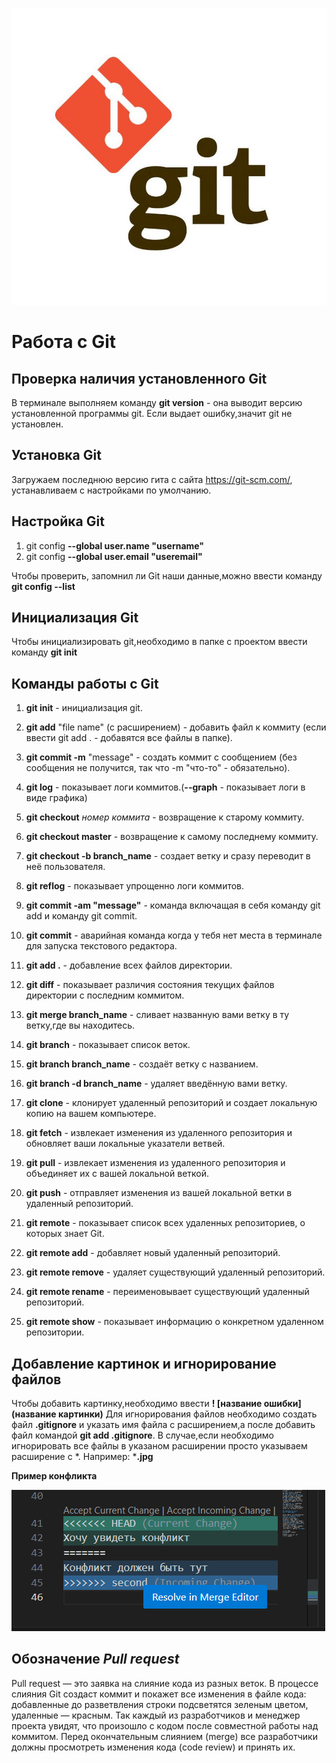 ![Добро пожаловать!](git.jpeg)
# Работа с Git

## Проверка наличия установленного Git

В терминале выполняем команду **git version** - она выводит версию установленной программы git. Если выдает ошибку,значит git не установлен.

## Установка Git

Загружаем последнюю версию гита с сайта https://git-scm.com/, устанавливаем с настройками по умолчанию.

## Настройка Git

1. git config **--global user.name "username"**
2. git config **--global user.email "useremail"**

Чтобы проверить, запомнил ли Git наши данные,можно ввести команду **git config --list**

## Инициализация Git

Чтобы инициализировать git,необходимо в папке с проектом ввести команду **git init**

## Команды работы с Git
1. **git init** - инициализация git.
2. **git add** "file name" (с расширением) - добавить файл к коммиту (если ввести git add . - добавятся все файлы в папке).
3. **git commit -m** "message" - создать коммит с сообщением (без сообщения не получится, так что -m "что-то" - обязательно).
4. **git log** - показывает логи коммитов.(**--graph** - показывает логи в виде графика)
5. **git checkout** *номер коммита* - возвращение к старому коммиту.
6. **git checkout master** - возвращение к самому последнему коммиту.
7. **git checkout -b branch_name** - создает ветку и сразу переводит в неё пользователя.
8. **git reflog** - показывает упрощенно логи коммитов.
9. **git commit -am "message"** - команда включащая в себя команду git add и команду git commit.
10. **git commit** - аварийная команда когда у тебя нет места в терминале для запуска текстового редактора.
11. **git add .** - добавление всех файлов директории.
12. **git diff** - показывает различия состояния текущих файлов директории с последним коммитом.
13. **git merge branch_name** - сливает названную вами ветку в ту ветку,где вы находитесь.
14. **git branch** - показывает список веток.
15. **git branch branch_name** - создаёт ветку с названием.
16. **git branch -d branch_name** - удаляет введённую вами ветку.

17. **git clone** - клонирует удаленный репозиторий и создает локальную копию на вашем компьютере.

18. **git fetch** - извлекает изменения из удаленного репозитория и обновляет ваши локальные указатели ветвей.

19. **git pull** - извлекает изменения из удаленного репозитория и объединяет их с вашей локальной веткой.

20. **git push** - отправляет изменения из вашей локальной ветки в удаленный репозиторий.

21. **git remote** - показывает список всех удаленных репозиториев, о которых знает Git.

22. **git remote add** - добавляет новый удаленный репозиторий.

23. **git remote remove** - удаляет существующий удаленный репозиторий.

24. **git remote rename** - переименовывает существующий удаленный репозиторий.

25. **git remote show** - показывает информацию о конкретном удаленном репозитории.


## Добавление картинок и игнорирование файлов

Чтобы добавить картинку,необходимо ввести **! [название ошибки] (название картинки)**
Для игнорирования файлов необходимо создать файл **.gitignore** и указать имя файла с расширением,а после добавить файл командой **git add .gitignore**. В случае,если необходимо игнорировать все файлы в указаном расширении просто указываем расширение c *. Например: ***.jpg**

**Пример конфликта**

![](conflict.png)

## Обозначение ***Pull request***

Pull request — это заявка на слияние кода из разных веток. В процессе слияния Git создаст коммит и покажет все изменения в файле кода: добавленные до разветвления строки подсветятся зеленым цветом, удаленные — красным. Так каждый из разработчиков и менеджер проекта увидят, что произошло с кодом после совместной работы над коммитом. Перед окончательным слиянием (merge) все разработчики должны просмотреть изменения кода (code review) и принять их.
